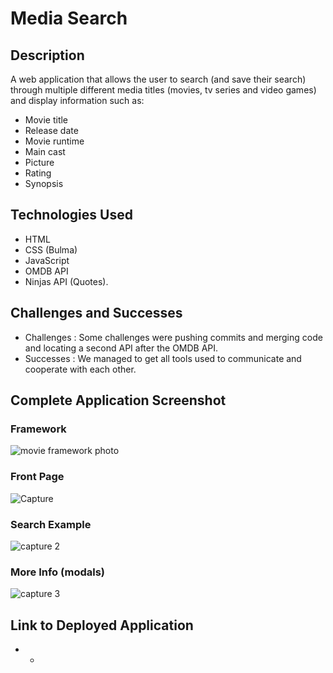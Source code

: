 # Media Search

## Description
A web application that allows the user to search (and save their search) through multiple different media titles (movies, tv series and video games) and display information such as:
* Movie title
* Release date
* Movie runtime
* Main cast
* Picture 
* Rating
* Synopsis

## Technologies Used
* HTML
* CSS (Bulma)
* JavaScript
* OMDB API
* Ninjas API (Quotes).

## Challenges and Successes
* Challenges : Some challenges were pushing commits and merging code and locating a second API after the OMDB API.
* Successes : We managed to get all tools used to communicate and cooperate with each other. 

## Complete Application Screenshot

### Framework
![movie framework photo](https://user-images.githubusercontent.com/111591265/200462457-4bf0859b-50bd-4e87-8239-62a0aca7535f.JPG)

### Front Page
![Capture](https://user-images.githubusercontent.com/111591265/202341537-b56c8a48-20b4-4ec3-b78f-91948ff758d3.JPG)

### Search Example
![capture 2](https://user-images.githubusercontent.com/111591265/202341704-0d9963a6-078b-4bea-802b-44b8b7ad4619.JPG)

### More Info (modals)
![capture 3](https://user-images.githubusercontent.com/111591265/202341860-2b7615b7-b8e3-4821-b005-1ccbef899b99.JPG)

## Link to Deployed Application
* -